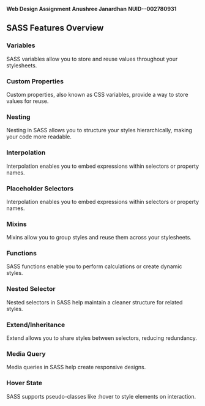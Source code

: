 **Web Design Assignment**
**Anushree Janardhan**
**NUID--002780931**

## SASS Features Overview

### Variables

SASS variables allow you to store and reuse values throughout your stylesheets. 

### Custom Properties

Custom properties, also known as CSS variables, provide a way to store values for reuse. 

### Nesting

Nesting in SASS allows you to structure your styles hierarchically, making your code more readable. 

### Interpolation

Interpolation enables you to embed expressions within selectors or property names.

### Placeholder Selectors

Interpolation enables you to embed expressions within selectors or property names.

### Mixins

Mixins allow you to group styles and reuse them across your stylesheets. 

### Functions

SASS functions enable you to perform calculations or create dynamic styles.

### Nested Selector

Nested selectors in SASS help maintain a cleaner structure for related styles.

### Extend/Inheritance

Extend allows you to share styles between selectors, reducing redundancy. 

### Media Query

Media queries in SASS help create responsive designs.

### Hover State

SASS supports pseudo-classes like :hover to style elements on interaction.